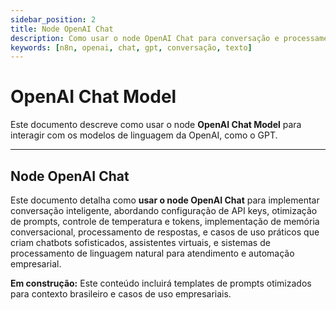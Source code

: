 ```yaml
---
sidebar_position: 2
title: Node OpenAI Chat
description: Como usar o node OpenAI Chat para conversação e processamento de texto
keywords: [n8n, openai, chat, gpt, conversação, texto]
---
```


# <IonicIcon name="chatbubble-outline" size={32} color="#ea4b71" /> OpenAI Chat Model

Este documento descreve como usar o node **OpenAI Chat Model** para interagir com os modelos de linguagem da OpenAI, como o GPT.

---

## <IonicIcon name="chatbubbles-outline" size={24} color="#ea4b71" /> Node OpenAI Chat

Este documento detalha como **usar o node OpenAI Chat** para implementar conversação inteligente, abordando configuração de API keys, otimização de prompts, controle de temperatura e tokens, implementação de memória conversacional, processamento de respostas, e casos de uso práticos que criam chatbots sofisticados, assistentes virtuais, e sistemas de processamento de linguagem natural para atendimento e automação empresarial.

**<IonicIcon name="construct-outline" size={16} color="#f59e0b" /> Em construção:** Este conteúdo incluirá templates de prompts otimizados para contexto brasileiro e casos de uso empresariais.
